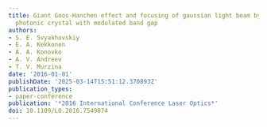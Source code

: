 ```yaml
---
title: Giant Goos-Hanchen effect and focusing of gaussian light beam by one-dimensional
  photonic crystal with modulated band gap
authors:
- S. E. Svyakhovskiy
- E. A. Kekkonen
- A. A. Konovko
- A. V. Andreev
- T. V. Murzina
date: '2016-01-01'
publishDate: '2025-03-14T15:51:12.370893Z'
publication_types:
- paper-conference
publication: '*2016 International Conference Laser Optics*'
doi: 10.1109/LO.2016.7549874
---
```

